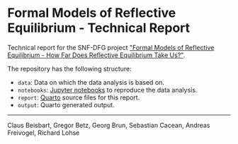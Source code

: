 # Formal Models of Reflective Equilibrium - Technical Report


Technical report for the SNF-DFG project ["Formal Models of Reflective Equilibrium - How Far Does Reflective Equilibrium Take Us?"](https://www.philosophie.unibe.ch/forschung/forschungsprojekte/how_far_does_reflective_equilibrium_take_us/project/index_ger.html).


The repository has the following structure:

+ `data`: Data on which the data analysis is based on.
+ `notebooks`: [Jupyter notebooks](https://jupyter.org/) to reproduce the data analysis.
+ `report`: [Quarto](https://quarto.org/) source files for this report.
+ `output`: Quarto generated output.


---

Claus Beisbart, Gregor Betz, Georg Brun, Sebastian Cacean, Andreas Freivogel, Richard Lohse 
